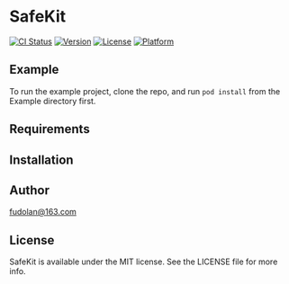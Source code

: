 # SafeKit

[![CI Status](https://img.shields.io/travis/fudolan@163.com/SafeKit.svg?style=flat)](https://travis-ci.org/fudolan@163.com/SafeKit)
[![Version](https://img.shields.io/cocoapods/v/SafeKit.svg?style=flat)](https://cocoapods.org/pods/SafeKit)
[![License](https://img.shields.io/cocoapods/l/SafeKit.svg?style=flat)](https://cocoapods.org/pods/SafeKit)
[![Platform](https://img.shields.io/cocoapods/p/SafeKit.svg?style=flat)](https://cocoapods.org/pods/SafeKit)

## Example

To run the example project, clone the repo, and run `pod install` from the Example directory first.

## Requirements

## Installation

## Author

fudolan@163.com

## License

SafeKit is available under the MIT license. See the LICENSE file for more info.
